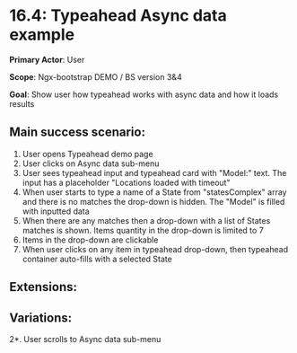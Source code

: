 16.4: Typeahead Async data example
==================================
**Primary Actor**: User

**Scope**: Ngx-bootstrap DEMO / BS version 3&4

**Goal**: Show user how typeahead works with async data and how it loads results

Main success scenario:
-------------------------
1. User opens Typeahead demo page
2. User clicks on Async data sub-menu
3. User sees typeahead input and typeahead card with "Model:" text. The input has a placeholder "Locations loaded with timeout"
4. When user starts to type a name of a State from "statesComplex" array and there is no matches the drop-down is hidden. The "Model" is filled with inputted data
5. When there are any matches then a drop-down with a list of States matches is shown. Items quantity in the drop-down is limited to 7
6. Items in the drop-down are clickable
7. When user clicks on any item in typeahead drop-down, then typeahead container auto-fills with a selected State

Extensions:
-----------

Variations:
-----------
2*. User scrolls to Async data sub-menu
